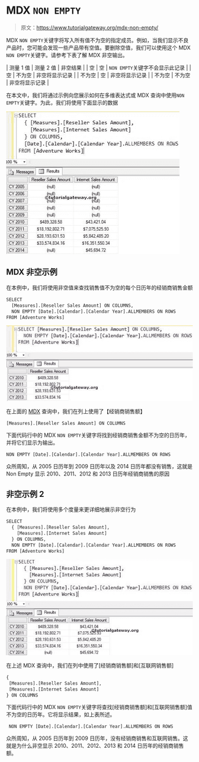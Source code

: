 # MDX `NON EMPTY`

> 原文：<https://www.tutorialgateway.org/mdx-non-empty/>

MDX `NON EMPTY`关键字将写入所有值不为空的指定成员。例如，当我们显示不良产品时，您可能会发现一些产品带有空值。要删除空值，我们可以使用这个 MDX `NON EMPTY`关键字。请参考下表了解 MDX 非空输出。

| 测量 1 值 | 测量 2 值 | 非空结果 |
| 空 | 空 | `NON EMPTY`关键字不会显示此记录 |
| 空 | 不为空 | 非空将显示记录 |
| 不为空 | 空 | 非空将显示记录 |
| 不为空 | 不为空 | 非空将显示记录 |

在本文中，我们将通过示例向您展示如何在多维表达式或 MDX 查询中使用`NON EMPTY`关键字。为此，我们将使用下面显示的数据

![MDX NON EMPTY 1](img/b5ce119fe3a2b78475320e0ae986a36f.png)

## MDX 非空示例

在本例中，我们将使用非空值来查找销售值不为空的每个日历年的经销商销售金额

```
SELECT 
  [Measures].[Reseller Sales Amount] ON COLUMNS,
  NON EMPTY [Date].[Calendar].[Calendar Year].ALLMEMBERS ON ROWS
FROM [Adventure Works]
```

![MDX NON EMPTY 2](img/1f050ca6be006b3a4ddc1e2bac428911.png)

在上面的 [MDX](https://www.tutorialgateway.org/mdx/) 查询中，我们在列上使用了【经销商销售额】

```
[Measures].[Reseller Sales Amount] ON COLUMNS
```

下面代码行中的 MDX `NON EMPTY`关键字将找到经销商销售金额不为空的日历年，并将它们显示为输出。

```
NON EMPTY [Date].[Calendar].[Calendar Year].ALLMEMBERS ON ROWS
```

众所周知，从 2005 日历年到 2009 日历年以及 2014 日历年都没有销售，这就是 Non Empty 显示 2010、2011、2012 和 2013 日历年经销商销售的原因

## 非空示例 2

在本例中，我们将使用多个度量来更详细地展示非空行为

```
SELECT 
  { [Measures].[Reseller Sales Amount],
    [Measures].[Internet Sales Amount]
  } ON COLUMNS,
  NON EMPTY [Date].[Calendar].[Calendar Year].ALLMEMBERS ON ROWS
FROM [Adventure Works]
```

![MDX NON EMPTY 3](img/fc7338d8c567aa7cdb0fa5b0072e46e5.png)

在上述 MDX 查询中，我们在列中使用了[经销商销售额]和[互联网销售额]

```
{
 [Measures].[Reseller Sales Amount],
 [Measures].[Internet Sales Amount]
} ON COLUMNS
```

下面代码行中的 MDX `NON EMPTY`关键字将查找[经销商销售额]和[互联网销售额]值不为空的日历年。它将显示结果，如上表所述。

```
 NON EMPTY [Date].[Calendar].[Calendar Year].ALLMEMBERS ON ROWS
```

众所周知，从 2005 日历年到 2009 日历年，没有经销商销售和互联网销售。这就是为什么非空显示 2010、2011、2012、2013 和 2014 日历年的经销商销售额。
